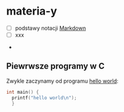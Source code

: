 # materia-y

- [ ] podstawy notacji  [Markdown](https://daringfireball.net/projects/markdown/)
- [ ] xxx
-

## Piewrwsze programy w C

Zwykle zaczynamy od programu [hello world](/):

```C
int main() {
  printf("hello world\n");
  }
```


